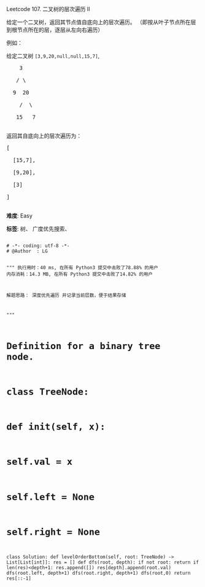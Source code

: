 Leetcode 107. 二叉树的层次遍历 II
<p>给定一个二叉树，返回其节点值自底向上的层次遍历。 （即按从叶子节点所在层到根节点所在的层，逐层从左向右遍历）</p>


<p>例如：<br>

给定二叉树 <code>[3,9,20,null,null,15,7]</code>,</p>



<pre>    3

   / \

  9  20

    /  \

   15   7

</pre>



<p>返回其自底向上的层次遍历为：</p>



<pre>[

  [15,7],

  [9,20],

  [3]

]

</pre>





 **难度**: Easy



 **标签**: 树、 广度优先搜索、 





<div class="hcb_wrap">
<pre class="prism undefined-numbers lang-python" data-lang="Python"><code>
# -*- coding: utf-8 -*-
# @Author  : LG

"""
执行用时：40 ms, 在所有 Python3 提交中击败了78.88% 的用户
内存消耗：14.3 MB, 在所有 Python3 提交中击败了14.82% 的用户

解题思路：
    深度优先遍历
    并记录当前层数，便于结果存储

"""
# Definition for a binary tree node.
# class TreeNode:
#     def __init__(self, x):
#         self.val = x
#         self.left = None
#         self.right = None

class Solution:
    def levelOrderBottom(self, root: TreeNode) -> List[List[int]]:
        res = []
        def dfs(root, depth):
            if not root:
                return
            if len(res)<depth+1:
                res.append([])
            res[depth].append(root.val)
            dfs(root.left, depth+1)
            dfs(root.right, depth+1)
        dfs(root,0)
        return res[::-1]</code></pre></div>
